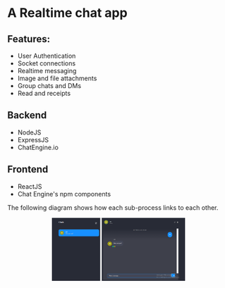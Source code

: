 # A Realtime chat app

## Features:

* User Authentication
* Socket connections
* Realtime messaging
* Image and file attachments
* Group chats and DMs
* Read and receipts

## Backend

* NodeJS
* ExpressJS
* ChatEngine.io 

## Frontend

* ReactJS
* Chat Engine's npm components

The following diagram shows how each sub-process links to each other.

<p align="center">
  <img width="60%" height="60%" src="images/image_1.png">
</p>


